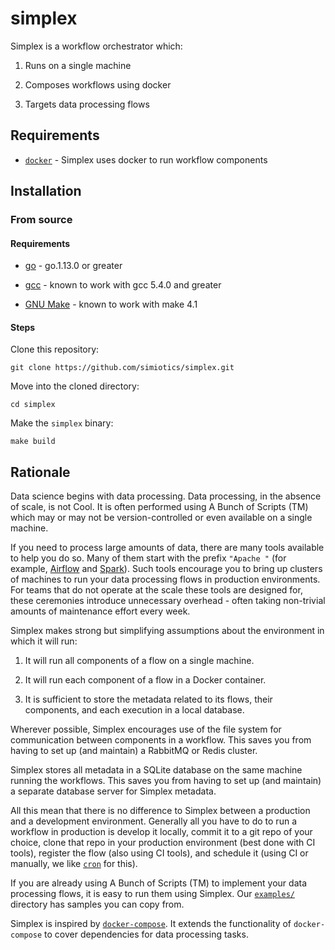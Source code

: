 # simplex

Simplex is a workflow orchestrator which:

1. Runs on a single machine

2. Composes workflows using docker

3. Targets data processing flows


## Requirements

+ [`docker`](https://docs.docker.com/install/) - Simplex uses docker to run workflow components

## Installation

### From source

#### Requirements

+ [go](https://golang.org/) - go.1.13.0 or greater

+ [gcc](https://gcc.gnu.org/) - known to work with gcc 5.4.0 and greater

+ [GNU Make](https://www.gnu.org/software/make/) - known to work with make 4.1

#### Steps

Clone this repository:
```
git clone https://github.com/simiotics/simplex.git
```

Move into the cloned directory:
```
cd simplex
```

Make the `simplex` binary:
```
make build
```


## Rationale

Data science begins with data processing. Data processing, in the absence of scale, is not Cool. It
is often performed using A Bunch of Scripts (TM) which may or may not be version-controlled or even
available on a single machine.

If you need to process large amounts of data, there are many tools available to help you do so. Many
of them start with the prefix `"Apache "` (for example, [Airflow](https://airflow.apache.org/) and
[Spark](https://spark.apache.org/)). Such tools encourage you to bring up clusters of machines to
run your data processing flows in production environments. For teams that do not operate at the
scale these tools are designed for, these ceremonies introduce unnecessary overhead - often taking
non-trivial amounts of maintenance effort every week.

Simplex makes strong but simplifying assumptions about the environment in which it will run:

1. It will run all components of a flow on a single machine.

2. It will run each component of a flow in a Docker container.

3. It is sufficient to store the metadata related to its flows, their components, and each execution
in a local database.

Wherever possible, Simplex encourages use of the file system for communication between components in
a workflow. This saves you from having to set up (and maintain) a RabbitMQ or Redis cluster.

Simplex stores all metadata in a SQLite database on the same machine running the workflows. This
saves you from having to set up (and maintain) a separate database server for Simplex metadata.

All this mean that there is no difference to Simplex between a production and a development
environment. Generally all you have to do to run a workflow in production is develop it locally,
commit it to a git repo of your choice, clone that repo in your production environment (best done
with CI tools), register the flow (also using CI tools), and schedule it (using CI or manually, we
like [`cron`](https://en.wikipedia.org/wiki/Cron) for this).

If you are already using A Bunch of Scripts (TM) to implement your data processing flows, it is easy
to run them using Simplex. Our [`examples/`](./examples) directory has samples you can copy from.

Simplex is inspired by [`docker-compose`](https://github.com/docker/compose). It extends the
functionality of `docker-compose` to cover dependencies for data processing tasks.
